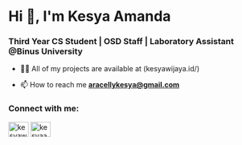 <h1>Hi 👋, I'm Kesya Amanda</h1>
<h3>Third Year CS Student | OSD Staff | Laboratory Assistant @Binus University</h3>

- 👨‍💻 All of my projects are available at (kesyawijaya.id/)

- 📫 How to reach me **aracellykesya@gmail.com**

<h3 align="left">Connect with me:</h3>
<p align="left">
<a href="https://linkedin.com/in/kesyawijaya" target="blank"><img align="center" src="https://raw.githubusercontent.com/rahuldkjain/github-profile-readme-generator/master/src/images/icons/Social/linked-in-alt.svg" alt="kesyawijaya" height="30" width="40" /></a>
<a href="https://instagram.com/kesyaawijaya" target="blank"><img align="center" src="https://raw.githubusercontent.com/rahuldkjain/github-profile-readme-generator/master/src/images/icons/Social/instagram.svg" alt="kesyaawijaya" height="30" width="40" /></a>
</p>
